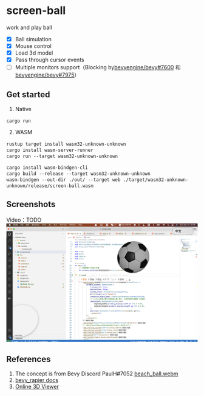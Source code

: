 # screen-ball 
work and play ball
- [x] Ball simulation
- [x] Mouse control
- [x] Load 3d model
- [x] Pass through cursor events
- [ ] Multiple monitors support（Blocking by[bevyengine/bevy#7600](https://github.com/bevyengine/bevy/issues/7600) 和 [bevyengine/bevy#7975](https://github.com/bevyengine/bevy/issues/7975)）

## Get started
1. Native
```
cargo run
```
2. WASM
```
rustup target install wasm32-unknown-unknown
cargo install wasm-server-runner
cargo run --target wasm32-unknown-unknown
```
```
cargo install wasm-bindgen-cli
cargo build --release --target wasm32-unknown-unknown
wasm-bindgen --out-dir ./out/ --target web ./target/wasm32-unknown-unknown/release/screen-ball.wasm
```

## Screenshots
Video：TODO
![screen-ball](screenshots/screen-ball.png)

## References
1. The concept is from Bevy Discord PaulH#7052 [beach_ball.webm](https://user-images.githubusercontent.com/17514693/210358262-19bf32ef-b4f2-42a9-833e-4b9349816532.webm)
2. [bevy_rapier docs](https://rapier.rs/docs/user_guides/bevy_plugin/getting_started_bevy)
3. [Online 3D Viewer](https://www.creators3d.com/online-viewer)